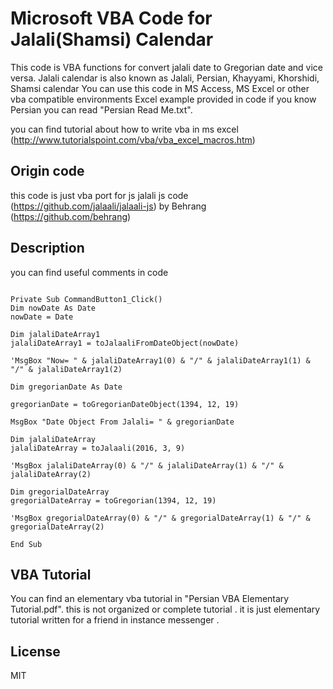 # Microsoft VBA Code for Jalali(Shamsi) Calendar
This code is VBA functions for convert jalali date to Gregorian date and vice versa. Jalali calendar is also known as 
Jalali, Persian, Khayyami, Khorshidi, Shamsi calendar
You can use this code in MS Access, MS Excel or other vba compatible environments
Excel example provided in code 
if you know Persian you can read "Persian Read Me.txt".

you can find tutorial about how to write vba in  ms excel (http://www.tutorialspoint.com/vba/vba_excel_macros.htm)

## Origin code
this code is just vba port for js jalali js code (https://github.com/jalaali/jalaali-js) by Behrang (https://github.com/behrang)


## Description
you can find useful comments in code 


```vba

Private Sub CommandButton1_Click()
Dim nowDate As Date
nowDate = Date
 
Dim jalaliDateArray1
jalaliDateArray1 = toJalaaliFromDateObject(nowDate)
 
'MsgBox "Now= " & jalaliDateArray1(0) & "/" & jalaliDateArray1(1) & "/" & jalaliDateArray1(2)

Dim gregorianDate As Date

gregorianDate = toGregorianDateObject(1394, 12, 19)

MsgBox "Date Object From Jalali= " & gregorianDate

Dim jalaliDateArray
jalaliDateArray = toJalaali(2016, 3, 9)

'MsgBox jalaliDateArray(0) & "/" & jalaliDateArray(1) & "/" & jalaliDateArray(2)

Dim gregorialDateArray
gregorialDateArray = toGregorian(1394, 12, 19)

'MsgBox gregorialDateArray(0) & "/" & gregorialDateArray(1) & "/" & gregorialDateArray(2)

End Sub

```


## VBA Tutorial
You can find an elementary vba tutorial in "Persian VBA Elementary Tutorial.pdf". this is not organized or complete tutorial .
it is just elementary tutorial written for a friend in instance messenger .



## License

MIT